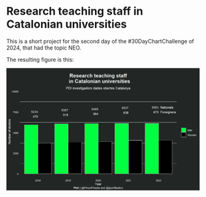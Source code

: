 # Research teaching staff in Catalonian universities

This is a short project for the second day of the #30DayChartChallenge of 2024, that had the topic NEO.

The resulting figure is this:

![alt text](https://github.com/spinedaz/Day2_NEO/blob/main/Figure/Day2_Neo.jpeg)
